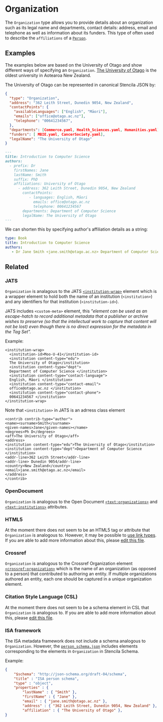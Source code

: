 # Organization

The `Organization` type allows you to provide details about an organization such as its legal name and departments, contact details: address, email and telephone as well as information about its funders. This type of often used to describe the `affiliations` of a [`Person`](/Person).

## Examples
The examples below are based on the University of Otago and show different ways of specifying an `Organization`. [The University of Otago](https://www.otago.ac.nz/) is the oldest university in Aotearoa New Zealand. 

<!--
These examples will eventually be wrapped in React components
to illustrate how the input is converted into Stencila JSON
See https://github.com/stencila/schema/issues/45
-->

The University of Otago can be represented in canonical Stencila JSON by:


```json
{
  "type": "Organization",
  "address": "362 Leith Street, Dunedin 9054, New Zealand",
  "contactPoints": {
    "availableLanguages": ["English", "Māori"],
    "emails": ["office@otago.ac.nz"],
    "telephone": "00641234567",
  },
  "departments": [Commerce.yaml, Health_Sciences.yaml, Humanities.yaml],
  "funders": [ MBIE.yaml, CancerSociety.yaml],
  "legalName": "The University of Otago"
}
```

```markdown
---
title: Introduction to Computer Science
authors:
  - prefix: Dr
    firstNames: Jane
    lastName: Smith
    suffix: PhD
    affiliations: University of Otago
      - address: 362 Leith Street, Dunedin 9054, New Zealand
        contactPoints: 
           - languages: English, Māori
             emails: office@otago.ac.nz
             telephone: 00641234567
        departments: Department of Computer Science
        legalName: The University of Otago
---

```

We can shorten this by specifying author's affiliation details as a string:

```yaml
type: Book
title: Introduction to Computer Science
authors:
   - Dr Jane Smith <jane.smith@otago.ac.nz> Department of Computer Science The University of Otago
```

## Related

### JATS

`Organization` is analagous to the JATS
[`<institution-wrap>`](https://jats.nlm.nih.gov/archiving/tag-library/1.1/element/institution-wrap.html) element
which is a wrapper element to hold both the name of an institution (`<institution>`) and any identifiers for that institution (`<institution-id>`).

JATS includes `<custom-meta>` element, this _"element can be used as an escape-hatch to record additional metadata that a publisher or archive wishes to preserve (so that the intellectual work to capture that content will not be lost) even though there is no direct expression for the metadata in the Tag Set"._

Example:

```
<institution-wrap>
  <institution-id>Moo-U-41</institution-id>
  <institution content-type="edu">
  The University of Otago</institution>
  <institution content-type="dept">
  Department of Computer Science </institution>
  <institution content-type="contact-language">
  English, Māori </institution>
  <institution content-type="contact-email">
  office@otago.ac.nz </institution>
  <institution content-type="contact-phone">
  00641234567 </institution>
</institution-wrap>
```

Note that `<institution>` in JATS is an adrress class element

```
<contrib contrib-type="author">
<name><surname>Smith</surname>
<given-names>Jane</given-names></name>
<degrees>Ph D</degrees>
<aff>The University of Otago</aff>
<address>
<institution content-type="edu">The University of Otago</institution>
<institution content-type="dept">Department of Computer Science </institution>
<addr-line>362 Leith Street</addr-line>
<addr-line> Dunedin 9054/addr-line>
<country>New Zealand</country>
<email>jane.smith@otago.ac.nz</email>
</address>
</contrib>
```

### OpenDocument

`Organization` is analogous to the Open Document [`<text:organizations>`](http://docs.oasis-open.org/office/v1.2/os/OpenDocument-v1.2-os-part1.html#__RefHeading__1419060_253892949)
and [`<text:institutions>`](http://docs.oasis-open.org/office/v1.2/os/OpenDocument-v1.2-os-part1.html#__RefHeading__1418948_253892949) attributes.

### HTML5

At the moment there does not seem to be an HTML5 tag or attribute that `Organization` is analogous to. However, it may be possible to [use link types](http://w3c.github.io/html/links.html#sec-link-types). If you are able to add more information about this, please [edit this file](https://github.com/stencila/schema/edit/master/schema/Organization.schema.yaml).


### Crossref

`Organization` is analogous to the Crossref Organization element [`<crossref:organization>`](https://data.crossref.org/reports/help/schema_doc/4.4.0/relations_xsd.html#http___www.crossref.org_relations.xsd_organization) which is the name of an organization (as opposed to a person) that contributed to authoring an entity. If multiple organizations authored an entity, each one should be captured in a unique organization element.

### Citation Style Language (CSL)

At the moment there does not seem to be a schema element in CSL that `Organization` is analogous to. If you are able to add more information about this, please [edit this file](https://github.com/stencila/schema/edit/master/schema/Organization.schema.yaml).


### ISA framework

The ISA metadata framework does not include a schema analogous to `Organization`. However, the [`person_schema.json`](https://isa-specs.readthedocs.io/en/latest/isajson.html#person-schema-json) includes elements corresponding to the elements in `Organization` in Stencila Schema.

Example:

```json
{
    "$schema": "http://json-schema.org/draft-04/schema",
    "title" : "ISA person schema",
    "type" : "object",
    "properties" : {
        "lastName" : { "Smith" },
        "firstName" : { "Jane" },
        "email" : { "jane.smith@otago.ac.nz" },
        "address" : { "362 Leith Street, Dunedin 9054, New Zealand" },
        "affiliation" : { "The University of Otago" },
}
```



